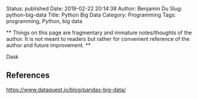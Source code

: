 Status: published
Date: 2019-02-22 20:14:38
Author: Benjamin Du
Slug: python-big-data
Title: Python Big Data
Category: Programming
Tags: programming, Python, big data

**
Things on this page are fragmentary and immature notes/thoughts of the author.
It is not meant to readers but rather for convenient reference of the author and future improvement.
**


Dask

## References

https://www.dataquest.io/blog/pandas-big-data/
 
